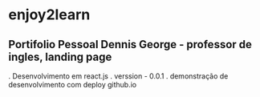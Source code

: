 # enjoy2learn

## Portifolio Pessoal Dennis George - professor de ingles, landing page
. Desenvolvimento em react.js
. verssion - 0.0.1
. demonstração de desenvolvimento com deploy github.io

